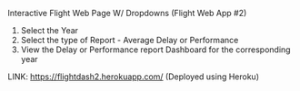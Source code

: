 Interactive Flight Web Page W/ Dropdowns (Flight Web App #2)
1) Select the Year
2) Select the type of Report - Average Delay or Performance
3) View the Delay or Performance report Dashboard for the corresponding year

LINK: https://flightdash2.herokuapp.com/ 
(Deployed using Heroku) 
